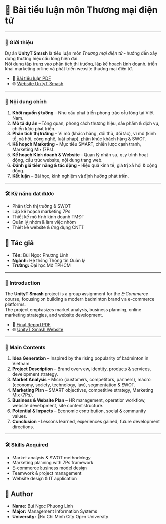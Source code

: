 # 📘 Bài tiểu luận môn Thương mại điện tử

---

### 📖 Giới thiệu  
Dự án **UnityT Smash** là tiểu luận môn *Thương mại điện tử* – hướng đến xây dựng thương hiệu cầu lông hiện đại.  
Nội dung tập trung vào phân tích thị trường, lập kế hoạch kinh doanh, triển khai marketing online và phát triển website thương mại điện tử.  

- 📄 [Bài tiểu luận PDF](./TieuLuan_ThuongMaiDienTu.pdf)  
- 🌐 [Website UnityT Smash](https://sites.google.com/view/unitytsmash)  

---

### 📘 Nội dung chính  
1. **Khởi nguồn ý tưởng** – Nhu cầu phát triển phong trào cầu lông tại Việt Nam.  
2. **Mô tả dự án** – Tổng quan, phong cách thương hiệu, sản phẩm & dịch vụ, chiến lược phát triển.  
3. **Phân tích thị trường** – Vi mô (khách hàng, đối thủ, đối tác), vĩ mô (kinh tế, xã hội, công nghệ, luật pháp), phân khúc khách hàng & SWOT.  
4. **Kế hoạch Marketing** – Mục tiêu SMART, chiến lược cạnh tranh, Marketing Mix (7Ps).  
5. **Kế hoạch Kinh doanh & Website** – Quản lý nhân sự, quy trình hoạt động, cấu trúc website, nội dung trang web.  
6. **Đánh giá tiềm năng & tác động** – Hiệu quả kinh tế, giá trị xã hội & cộng đồng.  
7. **Kết luận** – Bài học, kinh nghiệm và định hướng phát triển.  

---

### 🛠️ Kỹ năng đạt được  
- Phân tích thị trường & SWOT  
- Lập kế hoạch marketing 7Ps  
- Thiết kế mô hình kinh doanh TMĐT  
- Quản lý nhóm & làm việc nhóm  
- Thiết kế website & ứng dụng CNTT  

## 👤 Tác giả  
- **Tên:** Bùi Ngọc Phương Linh  
- **Ngành:** Hệ thống Thông tin Quản lý  
- **Trường:** Đại học Mở TPHCM  

---


### 📖 Introduction  
The **UnityT Smash** project is a group assignment for the *E-Commerce* course, focusing on building a modern badminton brand via e-commerce platforms.  
The project emphasizes market analysis, business planning, online marketing strategies, and website development.  

- 📄 [Final Report PDF](./TieuLuan_ThuongMaiDienTu.pdf)  
- 🌐 [UnityT Smash Website](https://sites.google.com/view/unitytsmash)  

---

### 📘 Main Contents  
1. **Idea Generation** – Inspired by the rising popularity of badminton in Vietnam.  
2. **Project Description** – Brand overview, identity, products & services, development strategy.  
3. **Market Analysis** – Micro (customers, competitors, partners), macro (economy, society, technology, law), segmentation & SWOT.  
4. **Marketing Plan** – SMART objectives, competitive strategy, Marketing Mix (7Ps).  
5. **Business & Website Plan** – HR management, operation workflow, website development, site content structure.  
6. **Potential & Impacts** – Economic contribution, social & community values.  
7. **Conclusion** – Lessons learned, experiences gained, future development directions.  

---

### 🛠️ Skills Acquired  
- Market analysis & SWOT methodology  
- Marketing planning with 7Ps framework  
- E-commerce business model design  
- Teamwork & project management  
- Website design & IT application  

## 👤 Author  
- **Name:** Bui Ngoc Phuong Linh  
- **Major:** Management Information Systems  
- **University:** Ho Chi Minh City Open University  
